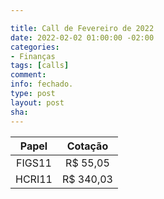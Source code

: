 ```yaml
---

title: Call de Fevereiro de 2022
date: 2022-02-02 01:00:00 -02:00
categories:
- Finanças
tags: [calls]
comment: 
info: fechado.
type: post
layout: post
sha: 
---
```


| **Papel** | **Cotação** |
|:---------:|:-----------:|
| FIGS11 | R$ 55,05 |
| HCRI11 | R$ 340,03 |